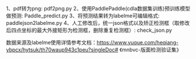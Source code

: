 1、pdf转为png: pdf2png.py
2、使用PaddlePaddle(cdla数据集训练)预训练模型做预测: Paddle_predict.py
3、将预测结果转为labelme可编辑格式: paddlejson2labelme.py
4、人工修改后，统一json格式以及矫正检测框（取修改后四点坐标的最大外接矩形为检测框，删除重复检测框）: check_json.py

数据来源及labelme使用详情参考文档：https://www.yuque.com/heqiang-ybpcx/hytsuk/th70waup943c1peu?singleDoc# 《mnbvc-版面检测验证集》


